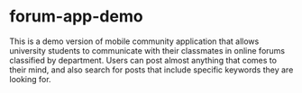 # forum-app-demo
This is a demo version of mobile community application that allows university students to communicate with their classmates in online forums classified by department. Users can post almost anything that comes to their mind, and also search for posts that include specific keywords they are looking for.
